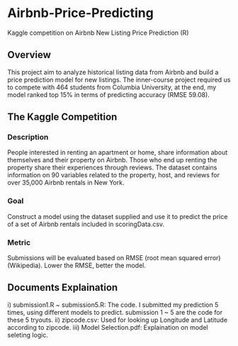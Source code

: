# Airbnb-Price-Predicting
Kaggle competition on Airbnb New Listing Price Prediction (R)



## Overview
This project aim to analyze historical listing data from Airbnb and build a price prediction model for new listings. The inner-course project required us to compete with 464 students from Columbia University, at the end, my model ranked top 15% in terms of predicting accuracy (RMSE 59.08).
 

## The Kaggle Competition
### Description
People interested in renting an apartment or home, share information about themselves and their property on Airbnb. Those who end up renting the property share their experiences through reviews. The dataset contains information on 90 variables related to the property, host, and reviews for over 35,000 Airbnb rentals in New York.
### Goal
Construct a model using the dataset supplied and use it to predict the price of a set of Airbnb rentals included in scoringData.csv.
### Metric
Submissions will be evaluated based on RMSE (root mean squared error) (Wikipedia). Lower the RMSE, better the model.


## Documents Explaination
i) submission1.R ~ submission5.R: The code. I submitted my prediction 5 times, using different models to predict. submission 1 ~ 5 are the code for these 5 tryouts.
ii) zipcode.csv: Used for looking up Longitude and Latitude according to zipcode.
iii) Model Selection.pdf: Explaination on model seleting logic.

